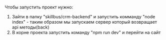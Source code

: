 Чтобы запустить проект нужно:
  1. Зайти в папку "skillbus/crm-backend" и запустить комманду "node index" - таким образом мы запускаем сервер который возвращает api методы(back)
  2. В корне проекта запустить команду "npm run dev" и перейти на сайт

